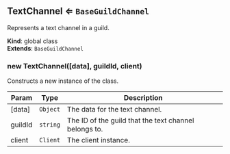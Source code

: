<a name="TextChannel"></a>

## TextChannel ⇐ <code>BaseGuildChannel</code>
Represents a text channel in a guild.

**Kind**: global class  
**Extends**: <code>BaseGuildChannel</code>  
<a name="new_TextChannel_new"></a>

### new TextChannel([data], guildId, client)
Constructs a new instance of the class.


| Param | Type | Description |
| --- | --- | --- |
| [data] | <code>Object</code> | The data for the text channel. |
| guildId | <code>string</code> | The ID of the guild that the text channel belongs to. |
| client | <code>Client</code> | The client instance. |

